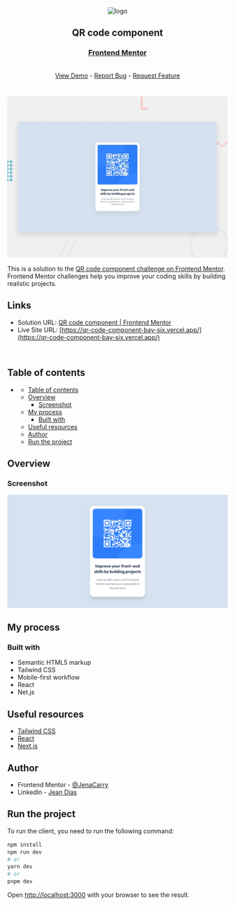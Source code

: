 <div align="center">

  <img src="https://www.frontendmentor.io/static/images/logo-mobile.svg" alt="logo" width="60" height="auto">

  <h2>QR code component</h2>

  <h3>
    <a href="https://www.frontendmentor.io/solutions/css-grid-9FwhLtRMFF">
      <strong>Frontend Mentor</strong>
    </a>
  </h3>

  <br>

  <div align="center">
    <a href="https://qr-code-component-bay-six.vercel.app/">View Demo</a>
    -
    <a href="https://github.com/JenaCarry/qr-code-component/issues">Report Bug</a>
    -
    <a href="https://github.com/JenaCarry/qr-code-component/pulls">Request Feature</a>
  </div>

</div>

#

<div align="center">

![](./public/desktop-preview.jpg)

</div>

This is a solution to the [QR code component challenge on Frontend Mentor](https://www.frontendmentor.io/challenges/qr-code-component-iux_sIO_H). Frontend Mentor challenges help you improve your coding skills by building realistic projects.

<h2>Links</h2>

- Solution URL: [QR code component | Frontend Mentor](https://www.frontendmentor.io/solutions/css-grid-9FwhLtRMFF)
- Live Site URL: [https://qr-code-component-bay-six.vercel.app/](https://qr-code-component-bay-six.vercel.app/)

<br>

## Table of contents

- [](#)
  - [Table of contents](#table-of-contents)
  - [Overview](#overview)
    - [Screenshot](#screenshot)
  - [My process](#my-process)
    - [Built with](#built-with)
  - [Useful resources](#useful-resources)
  - [Author](#author)
  - [Run the project](#run-the-project)

## Overview

### Screenshot

![](./public/screenshot.jpg)

## My process

### Built with

- Semantic HTML5 markup
- Tailwind CSS
- Mobile-first workflow
- React
- Net.js

## Useful resources

- [Tailwind CSS](https://tailwindcss.com/)
- [React](https://react.dev/)
- [Next.js](https://nextjs.org/)

## Author

- Frontend Mentor - [@JenaCarry](https://www.frontendmentor.io/profile/JenaCarry)
- LinkedIn - [Jean Dias](https://www.linkedin.com/in/jean-dias-0900a1260/)

## Run the project

To run the client, you need to run the following command:

```bash
npm install
npm run dev
# or
yarn dev
# or
pnpm dev
```

Open [http://localhost:3000](http://localhost:3000) with your browser to see the result.
